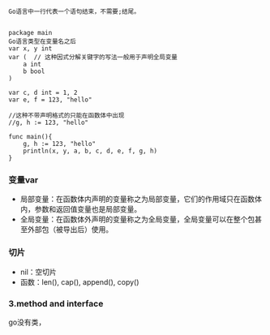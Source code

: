 ```
Go语言中一行代表一个语句结束，不需要;结尾。


package main
Go语言类型在变量名之后
var x, y int
var (  // 这种因式分解关键字的写法一般用于声明全局变量
    a int
    b bool
)

var c, d int = 1, 2
var e, f = 123, "hello"

//这种不带声明格式的只能在函数体中出现
//g, h := 123, "hello"

func main(){
    g, h := 123, "hello"
    println(x, y, a, b, c, d, e, f, g, h)
}

```

### 变量var

 - 局部变量：在函数体内声明的变量称之为局部变量，它们的作用域只在函数体内，参数和返回值变量也是局部变量。
 - 全局变量：在函数体外声明的变量称之为全局变量，全局变量可以在整个包甚至外部包（被导出后）使用。

### 切片

 - nil：空切片
 - 函数：len(), cap(), append(), copy()

### 3.method and interface

go没有类，









